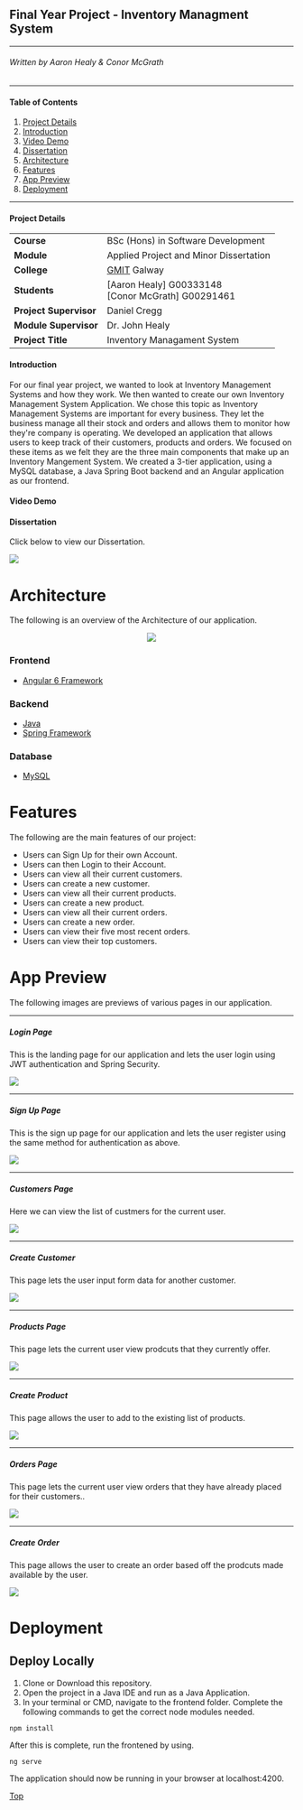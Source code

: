 
## Final Year Project - Inventory Managment System

---
###### _Written by Aaron Healy & Conor McGrath_
---  


#### Table of Contents
1. [Project Details](#details)
2. [Introduction](#intro)
3. [Video Demo](#demo)
4. [Dissertation](#dissertation)
5. [Architecture](#arc) 
6. [Features](#features)
7. [App Preview](#preview)
8. [Deployment](#deploy)

---

#### Project Details<a name = "details"></a>

|    |     |
| --- | --- |
| **Course** | BSc (Hons) in Software Development  |
| **Module** |  Applied Project and Minor Dissertation |
| **College** | [GMIT](http://www.gmit.ie/) Galway |
| **Students** | [Aaron Healy] G00333148 <br/> [Conor McGrath] G00291461 |
| **Project Supervisor** | Daniel Cregg |
| **Module Supervisor** | Dr. John Healy |
| **Project Title** | Inventory Managament System |


#### Introduction<a name = "intro"></a>
For our final year project, we wanted to look at Inventory Management Systems and how they work. We then wanted to create our own Inventory Management System Application. We chose this topic as Inventory Management Systems are important for every business. They let the business manage all their stock and orders and allows them to monitor how they're company is operating. We developed an application that allows users to keep track of their customers, products and orders. We focused on these items as we felt they are the three main components that make up an Inventory Mangement System. We created a 3-tier application, using a MySQL database, a Java Spring Boot backend and an Angular application as our frontend. 


#### Video Demo<a name = "demo"></a>


#### Dissertation<a name = "dissertation"></a>
Click below to view our Dissertation.

<kbd>[<img src="Images/dissertation.PNG"></img>]()</kbd>


# Architecture<a name = "arc"></a>
The following is an overview of the Architecture of our application.

<p align="center"><kbd><img src="Images/architecture.PNG"></p></kbd>

### Frontend

* [Angular 6 Framework](https://angular.io/)

### Backend
* [Java](https://www.java.com/)
* [Spring Framework](https://spring.io/)

### Database
* [MySQL](https://www.mysql.com/) 


# Features<a name = "features"></a>
The following are the main features of our project:
* Users can Sign Up for their own Account.
* Users can then Login to their Account.
* Users can view all their current customers.
* Users can create a new customer.
* Users can view all their current products.
* Users can create a new product.
* Users can view all their current orders.
* Users can create a new order.
* Users can view their five most recent orders.
* Users can view their top customers.


# App Preview<a name = "preview"></a>
The following images are previews of various pages in our application. 

---

##### Login Page
This is the landing page for our application and lets the user login using JWT authentication and Spring Security.

<img src="Images/loginPage.PNG" />

---
##### Sign Up Page
This is the sign up page for our application and lets the user register using the same method for authentication as above.

<img src="Images/signupPage.PNG" />

---
##### Customers Page
Here we can view the list of custmers for the current user.

<img src="Images/customerPage.PNG" />
 
---
##### Create Customer
This page lets the user input form data for another customer.

<img src="Images/createCustomer.PNG" />

---
##### Products Page
This page lets the current user view prodcuts that they currently offer.

<img src="Images/productPage.PNG" />

---
##### Create Product
This page allows the user to add to the existing list of products.

<img src="Images/createProduct.PNG"/>

---
##### Orders Page
This page lets the current user view orders that they have already placed for their customers..

<img src="Images/orderPage.PNG"/>

---
##### Create Order
This page allows the user to create an order based off the prodcuts made available by the user.

<img src="Images/createOrder.PNG"/>

# Deployment<a name = "deploy"></a>

## Deploy Locally
1. Clone or Download this repository.
2. Open the project in a Java IDE and run as a Java Application.
3. In your terminal or CMD, navigate to the frontend folder. Complete the following commands to get the correct node modules needed.
```
npm install
```
After this is complete, run the frontened by using.
```
ng serve
```
The application should now be running in your browser at localhost:4200.

[Top](#contents) 
